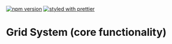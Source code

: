 [![npm version](https://badge.fury.io/js/%40armathai%2Fgrid-core.svg)](https://badge.fury.io/js/%40armathai%2Fgrid-core)
[![styled with prettier](https://img.shields.io/badge/styled_with-prettier-ff69b4.svg)](https://github.com/prettier/prettier)

# Grid System (core functionality)
